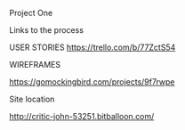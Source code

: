 Project One

Links to the process


USER STORIES
https://trello.com/b/77ZctS54

WIREFRAMES

https://gomockingbird.com/projects/9f7rwpe

Site location

http://critic-john-53251.bitballoon.com/